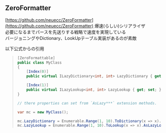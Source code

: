 ## ZeroFormatter

[https://github.com/neuecc/ZeroFormatter](https://github.com/neuecc/ZeroFormatter)
爆速(らしい)シリアライザ  
必要になるまでパースを先送りする戦略で速度を実現している  
バージョニングやDictionary、LookUpテーブル実装があるのが素敵

以下公式からの引用
> ```csharp
> [ZeroFormattable]
> public class MyClass
> {
>     [Index(0)]
>     public virtual ILazyDictionary<int, int> LazyDictionary { get; set; }
> 
>     [Index(1)]
>     public virtual ILazyLookup<int, int> LazyLookup { get; set; }
> }
> 
> // there properties can set from `AsLazy***` extension methods. 
> 
> var mc = new MyClass();
> 
> mc.LazyDictionary = Enumerable.Range(1, 10).ToDictionary(x => x).AsLazyDictionary();
> mc.LazyLookup = Enumerable.Range(1, 10).ToLookup(x => x).AsLazyLookup();
> ```
